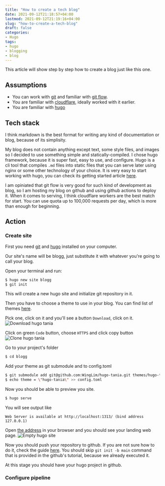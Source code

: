 ```yaml
---
title: "How to create a tech blog"
date: 2021-09-12T21:18:57+04:00
lastmod: 2021-09-12T21:19:16+04:00
slug: "how-to-create-a-tech-blog"
draft: false
categories:
- Hugo
tags:
- hugo
- blogging
- blog
---
```


This article will show step by step how to create a blog just like this one.

## Assumptions

* You can work with [git](https://git-scm.com/) and familiar with [git flow](https://www.atlassian.com/git/tutorials/comparing-workflows/gitflow-workflow).
* You are familiar with [cloudflare](https://www.cloudflare.com/), ideally worked with it earlier.
* You are familiar with [hugo](https://gohugo.io/)

## Tech stack

I think markdown is the best format for writing any kind of documentation or blog,
because of its simplisity.

My blog does not contain anything except text, some style files, and images
so I decided to use something simple and statically-compiled.
I chose hugo framework, because it is super fast, easy to use, and configure.
Hugo is a cli tool that compiles `.md` files into static files that you can serve later using nginx or some other technology of your choice.
It is very easy to start working with hugo,
you can check its getting started article [here](https://gohugo.io/getting-started/quick-start/).

I am opiniated that git flow is very good for such kind of development as blog,
so I am hosting my blog on github and using github actions to deploy it.
When it comes to serving, I think cloudflare workers are the best match for start.
You can use quota up to 100,000 requests per day, which is more than enough for beginning.

## Action

### Create site

First you need [git](https://github.com/git-guides/install-git) and [hugo](https://gohugo.io/getting-started/installing/) installed on your computer.

Our site's name will be blogg, just substitute it with whatever you're going to call your blog.

Open your terminal and run:

```bash
$ hugo new site blogg
$ git init
```
This will create a new hugo site and initialize git repository in it.

Then you have to choose a theme to use in your blog. You can find list of themes [here](https://themes.gohugo.io/).

Pick one, click on it and you'll see a button `Download`, click on it.
![Download hugo tania](img/hugo-tania-download.png)

Click on green `Code` button, choose `HTTPS` and click copy button
![Clone hugo tania](img/hugo-tania-clone.png)

Go to your project's folder
```bash
$ cd blogg
```

Add your theme as git submodule and to config.toml
```bash
$ git submodule add git@github.com:WingLim/hugo-tania.git themes/hugo-tania
$ echo theme = \"hugo-tania\" >> config.toml
```

Now you should be able to preview you site.
```bash
$ hugo serve
```
You will see output like
```
Web Server is available at http://localhost:1313/ (bind address 127.0.0.1)
```
Open [the address](http://localhost:1313/) in your browser and you should see your landing web page.
![Empty hugo site](img/empty-hugo-site.png)

Now you should push your repository to github. 
If you are not sure how to do it, check the guide [here](https://docs.github.com/en/github/importing-your-projects-to-github/importing-source-code-to-github/adding-an-existing-project-to-github-using-the-command-line#adding-a-project-to-github-without-github-cli).
You should skip `git init -b main` command that is provided in the github's tutorial, because we already executed it.

At this stage you should have your hugo project in github.

### Configure pipeline

